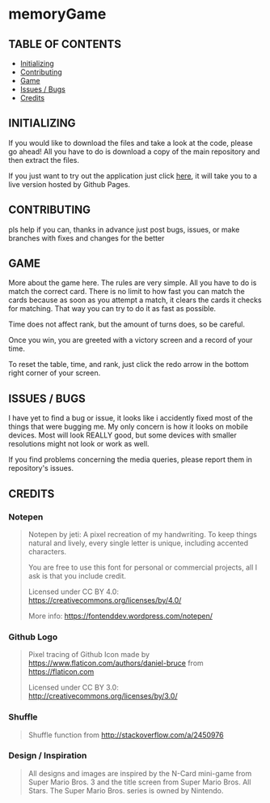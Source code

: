 # memoryGame

## TABLE OF CONTENTS
* [Initializing](#initializing)
* [Contributing](#contributing)
* [Game](#game)
* [Issues / Bugs](#issues)
* [Credits](#credits)

## INITIALIZING
If you would like to download the files and take a look at the code, please go ahead! All you have to do is download a copy of the main repository and then extract the files.

If you just want to try out the application just click [here](), it will take you to a live version hosted by Github Pages.

## CONTRIBUTING
pls help
if you can, thanks in advance
just post bugs, issues, or make branches with fixes and changes for the better

## GAME
More about the game here. The rules are very simple. All you have to do is match the correct card. There is no limit to how fast you can match the cards because as soon as you attempt a match, it clears the cards it checks for matching. That way you can try to do it as fast as possible. 

Time does not affect rank, but the amount of turns does, so be careful.

Once you win, you are greeted with a victory screen and a record of your time.

To reset the table, time, and rank, just click the redo arrow in the bottom right corner of your screen.

## ISSUES / BUGS

I have yet to find a bug or issue, it looks like i accidently fixed most of the things that were bugging me. My only concern is how it looks on mobile devices. Most will look REALLY good, but some devices with smaller resolutions might not look or work as well. 

If you find problems concerning the media queries, please report them in repository's issues.

## CREDITS

### Notepen
>Notepen by jeti: A pixel recreation of my handwriting. To keep things natural and lively, every single letter is unique, including
>accented characters.
>
>You are free to use this font for personal or commercial projects, all I ask is that you include credit.
>
>Licensed under CC BY 4.0: https://creativecommons.org/licenses/by/4.0/
>
>More info: https://fontenddev.wordpress.com/notepen/

### Github Logo
>Pixel tracing of Github Icon made by https://www.flaticon.com/authors/daniel-bruce from https://flaticon.com
>
>Licensed under CC BY 3.0: http://creativecommons.org/licenses/by/3.0/

### Shuffle
>Shuffle function from http://stackoverflow.com/a/2450976

### Design / Inspiration
> All designs and images are inspired by the N-Card mini-game from Super Mario Bros. 3 and the title screen from Super Mario Bros. All
> Stars. The Super Mario Bros. series is owned by Nintendo.
